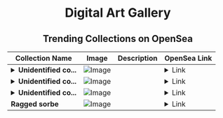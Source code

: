 <div align="center">

# Digital Art Gallery

## Trending Collections on OpenSea

| Collection Name                       | Image                                                                                     | Description                       | OpenSea Link                                                                                          |
|---------------------------------------|-------------------------------------------------------------------------------------------|-----------------------------------|--------------------------------------------------------------------------------------------------------|
| **<details><summary>Unidentified co...</summary>Unidentified contract 96580867-ff86-4974-9150-7c4ae517207e</details>** | ![Image](https://i.seadn.io/s/raw/files/e9acf51ddce687ccf33c485e916aec1b.jpg?w=500&auto=format?w=200&auto=format) |  | <details><summary>Link</summary>[Unidentified contract 96580867-ff86-4974-9150-7c4ae517207e](https://opensea.io/collection/unidentified-contract-96580867-ff86-4974-9150-7c4a)</details> |
| **<details><summary>Unidentified co...</summary>Unidentified contract 3912f2c8-af42-4fe9-b12d-2cf2db04812d</details>** | ![Image](https://i.seadn.io/s/raw/files/a837708742ad8afcb35eb60ba787976d.jpg?w=500&auto=format?w=200&auto=format) |  | <details><summary>Link</summary>[Unidentified contract 3912f2c8-af42-4fe9-b12d-2cf2db04812d](https://opensea.io/collection/unidentified-contract-3912f2c8-af42-4fe9-b12d-2cf2)</details> |
| **<details><summary>Unidentified co...</summary>Unidentified contract 5268abbd-6c5a-4721-b755-0fb3d193e6af</details>** | ![Image](https://i.seadn.io/s/raw/files/e9acf51ddce687ccf33c485e916aec1b.jpg?w=500&auto=format?w=200&auto=format) |  | <details><summary>Link</summary>[Unidentified contract 5268abbd-6c5a-4721-b755-0fb3d193e6af](https://opensea.io/collection/unidentified-contract-5268abbd-6c5a-4721-b755-0fb3)</details> |
| **Ragged sorbe** | ![Image](https://i.seadn.io/s/raw/files/7ad1f37f8a218d3ddd2bb213bb53d3e0.jpg?w=500&auto=format?w=200&auto=format) |  | <details><summary>Link</summary>[Ragged sorbe](https://opensea.io/collection/ragged-sorbe)</details> |

</div>